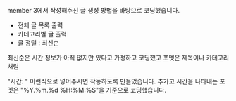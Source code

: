 member 3에서 작성해주신 글 생성 방법을 바탕으로 코딩했습니다.

- 전체 글 목록 출력
- 카테고리별 글 출력
- 글 정렬 : 최신순

최신순은 시간 정보가 아직 없지만 있다고 가정하고 코딩했고 포멧은 제목이나 카테고리처럼

"시간: " 이런식으로 넣어주시면 작동하도록 만들었습니다.
추가고 시간을 나타내는 포멧은 "%Y.%m.%d %H:%M:%S"을 기준으로 코딩했습니다.
